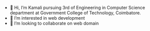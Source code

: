 - 👋 Hi, I’m Kamali pursuing 3rd of Engineering in Computer Science department at Government College of Technology, Coimbatore.
- 👀 I’m interested in web development
- 💞️ I’m looking to collaborate on web domain
